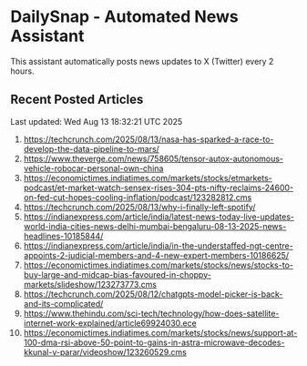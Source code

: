 # DailySnap - Automated News Assistant

This assistant automatically posts news updates to X (Twitter) every 2 hours.

## Recent Posted Articles

Last updated: Wed Aug 13 18:32:21 UTC 2025

1. https://techcrunch.com/2025/08/13/nasa-has-sparked-a-race-to-develop-the-data-pipeline-to-mars/
2. https://www.theverge.com/news/758605/tensor-autox-autonomous-vehicle-robocar-personal-own-china
3. https://economictimes.indiatimes.com/markets/stocks/etmarkets-podcast/et-market-watch-sensex-rises-304-pts-nifty-reclaims-24600-on-fed-cut-hopes-cooling-inflation/podcast/123282812.cms
4. https://techcrunch.com/2025/08/13/why-i-finally-left-spotify/
5. https://indianexpress.com/article/india/latest-news-today-live-updates-world-india-cities-news-delhi-mumbai-bengaluru-08-13-2025-news-headlines-10185844/
6. https://indianexpress.com/article/india/in-the-understaffed-ngt-centre-appoints-2-judicial-members-and-4-new-expert-members-10186625/
7. https://economictimes.indiatimes.com/markets/stocks/news/stocks-to-buy-large-and-midcap-bias-favoured-in-choppy-markets/slideshow/123273773.cms
8. https://techcrunch.com/2025/08/12/chatgpts-model-picker-is-back-and-its-complicated/
9. https://www.thehindu.com/sci-tech/technology/how-does-satellite-internet-work-explained/article69924030.ece
10. https://economictimes.indiatimes.com/markets/stocks/news/support-at-100-dma-rsi-above-50-point-to-gains-in-astra-microwave-decodes-kkunal-v-parar/videoshow/123260529.cms
